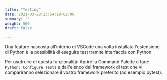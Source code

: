```yaml
---
title: "Testing"
date: 2021-03-28T23:54:10+02:00
summary: ''
weight: 500
draft: false

---
```


<!-- Hotjar Tracking Code for https://pythonbiellagroup.it -->
<script>
    (function(h,o,t,j,a,r){
        h.hj=h.hj||function(){(h.hj.q=h.hj.q||[]).push(arguments)};
        h._hjSettings={hjid:2847436,hjsv:6};
        a=o.getElementsByTagName('head')[0];
        r=o.createElement('script');r.async=1;
        r.src=t+h._hjSettings.hjid+j+h._hjSettings.hjsv;
        a.appendChild(r);
    })(window,document,'https://static.hotjar.com/c/hotjar-','.js?sv=');
</script>

Una feature nascosta all'interno di VSCode una volta installata l'estensione di Python è la possibilità di eseguire test tramite interfaccia con Python.

Per usufruire di questa funzionalità: Aprire la Command Palette e fare: `Python: Configure Tests` e dall'elenco dei framework di test che vi compariranno selezionare il vostro framework preferito (ad esempio pytest).